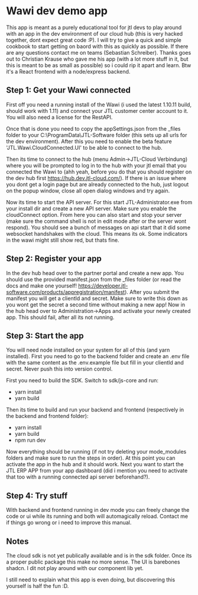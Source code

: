 # Wawi dev demo app

This app is meant as a purely educational tool for jtl devs to play around with an app in the dev environment of our cloud hub (this is very hacked together, dont expect great code :P). I will try to give a quick and simple cookbook to start getting on baord with this as quickly as possible. If there are any questions contact me on teams (Sebastian Schreiber). Thanks goes out to Christian Krause who gave me his app (with a lot more stuff in it, but this is meant to be as small as possible) so i could rip it apart and learn. Btw it's a React frontend with a node/express backend.

## Step 1: Get your Wawi connected

First off you need a running install of the Wawi (i used the latest 1.10.11 build, should work with 1.11) and connect your JTL customer center account to it. You will also need a license for the RestAPI.

Once that is done you need to copy the appSettings.json from the _files folder to your C:\ProgramData\JTL-Software folder (this sets up all urls for the dev environment). After this you need to enable the beta feature 'JTL.Wawi.CloudConnected.UI' to be able to connect to the hub.

Then its time to connect to the hub (menu Admin->JTL-Cloud Verbindung) where you will be prompted to log in to the hub with your jtl email that you connected the Wawi to (ahh yeah, before you do that you should register on the dev hub first https://hub.dev.jtl-cloud.com/). If there is an issue where you dont get a login page but are already connected to the hub, just logout on the popup window, close all open dialog windows and try again.

Now its time to start the API server. For this start JTL-Administrator.exe from your install dir and create a new API server. Make sure you enable the cloudConnect option. From here you can also start and stop your server (make sure the command shell is not in edit mode after or the server wont respond). You should see a bunch of messages on api start that it did some websocket handshakes with the cloud. This means its ok. Some indicators in the wawi might still show red, but thats fine.

## Step 2: Register your app

In the dev hub head over to the partner portal and create a new app. You should use the provided manifest.json from the _files folder (or read the docs and make one yourself! https://developer.jtl-software.com/products/appregistration/manifest). After you submit the manifest you will get a clientId and secret. Make sure to write this down as you wont get the secret a second time without making a new app! Now in the hub head over to Administration->Apps and activate your newly created app. This should fail, after all its not running.

## Step 3: Start the app

You will need node installed on your system for all of this (and yarn installed). First you need to go to the backend folder and create an .env file with the same content as the .env.example file but fill in your clientId and secret. Never push this into version control. 

First you need to build the SDK. Switch to sdk/js-core and run:

   * yarn install
   * yarn build

Then its time to build and run your backend and frontend (respectively in the backend and frontend folder):

   * yarn install
   * yarn build
   * npm run dev

Now everything should be running (if not try deleting your mode_modules folders and make sure to run the steps in order). At this point you can activate the app in the hub and it should work. Next you want to start the JTL ERP APP from your app dashboard (did i mention you need to activate that too with a running connected api server beforehand?).

## Step 4: Try stuff

With backend and frontend running in dev mode you can freely change the code or ui while its running and both will automagically reload. Contact me if things go wrong or i need to improve this manual.

## Notes

The cloud sdk is not yet publically available and is in the sdk folder. Once its a proper public package this make no more sense. The UI is barebones shadcn. I dit not play around with our component lib yet.

I still need to explain what this app is even doing, but discovering this yourself is half the fun :D.